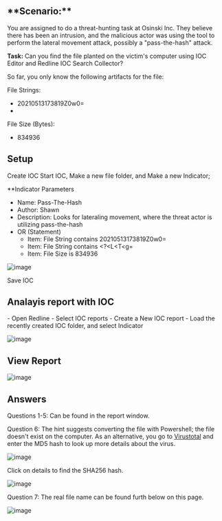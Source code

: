 <h2>**Scenario:**</h2>
You are assigned to do a threat-hunting task at Osinski Inc. They believe there has been an intrusion, and the malicious actor was using the tool to perform the lateral movement attack, possibly a "pass-the-hash" attack.

**Task:** Can you find the file planted on the victim's computer using IOC Editor and Redline IOC Search Collector? 

So far, you only know the following artifacts for the file: 

File Strings: 
- 20210513173819Z0w0=
- <?<L<T<g=
  
File Size (Bytes): 
- 834936

<h2>Setup</h2>
Create IOC 
Start IOC, Make a new file folder, and Make a new Indicator; 

**Indicator Parameters
- Name: Pass-The-Hash
- Author: Shawn
- Description: Looks for lateraling movement, where the threat actor is utilizing pass-the-hash
- OR (Statement)
  - Item: File String contains 20210513173819Z0w0=
  - Item: File String contains <?<L<T<g=
  - Item: File Size is 834936
    
![image](https://github.com/Shawn-Nichol/TryHackMe/assets/30714313/f39be984-4d0f-4c71-b663-9ea2cbd78131)


Save IOC



<h2>Analayis report with IOC</h2>
- Open Redline
- Select IOC reports
- Create a New IOC report
- Load the recently created IOC folder, and select Indicator

![image](https://github.com/Shawn-Nichol/TryHackMe/assets/30714313/2cf4665b-9c1e-4a6c-95df-ff4367c28752)


<h2>View Report</h2>

![image](https://github.com/Shawn-Nichol/TryHackMe/assets/30714313/b7602186-2eaf-4f8b-a688-513dbbc2ac49)


<H2>Answers</H2>

Questions 1-5: Can be found in the report window.


Question 6: The hint suggests converting the file with Powershell; the file doesn't exist on the computer. As an alternative, you go to [Virustotal](https://www.virustotal.com/gui/home/upload)
and enter the MD5 hash to look up more details about the virus. 

![image](https://github.com/Shawn-Nichol/TryHackMe/assets/30714313/70dc4a23-d175-480f-986f-c157340f37d8)

Click on details to find the SHA256 hash.

![image](https://github.com/Shawn-Nichol/TryHackMe/assets/30714313/729d0bef-79ee-4e53-b3bd-9f21e3fbb8af)

Question 7:  The real file name can be found furth below on this page.  

![image](https://github.com/Shawn-Nichol/TryHackMe/assets/30714313/9de0c314-d5a8-4815-9889-72d2c526184b)

